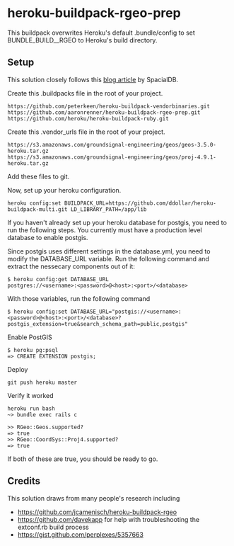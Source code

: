 # heroku-buildpack-rgeo-prep

This buildpack overwrites Heroku's default .bundle/config to set BUNDLE_BUILD__RGEO to Heroku's build directory.

## Setup

This solution closely follows this [blog article](https://devcenter.spacialdb.com/Heroku.html) by SpacialDB.


Create this .buildpacks file in the root of your project.

    https://github.com/peterkeen/heroku-buildpack-vendorbinaries.git
    https://github.com/aaronrenner/heroku-buildpack-rgeo-prep.git
    https://github.com/heroku/heroku-buildpack-ruby.git

Create this .vendor_urls file in the root of your project.

    https://s3.amazonaws.com/groundsignal-engineering/geos/geos-3.5.0-heroku.tar.gz
    https://s3.amazonaws.com/groundsignal-engineering/geos/proj-4.9.1-heroku.tar.gz

Add these files to git.

Now, set up your heroku configuration.

    heroku config:set BUILDPACK_URL=https://github.com/ddollar/heroku-buildpack-multi.git LD_LIBRARY_PATH=/app/lib

If you haven't already set up your heroku database for postgis, you need to run the following steps. You currently must have a production level database to enable postgis.

Since postgis uses different settings in the database.yml, you need to modify the DATABASE_URL variable. Run the following command and extract the nessecary components out of it:

    $ heroku config:get DATABASE_URL 
    postgres://<username>:<password>@<host>:<port>/<database>

With those variables, run the following command

    $ heroku config:set DATABASE_URL="postgis://<username>:<password>@<host>:<port>/<database>?postgis_extension=true&search_schema_path=public,postgis"

Enable PostGIS

    $ heroku pg:psql
    => CREATE EXTENSION postgis;

Deploy

    git push heroku master
    
Verify it worked

    heroku run bash
    ~> bundle exec rails c

    >> RGeo::Geos.supported?
    => true
    >> RGeo::CoordSys::Proj4.supported?
    => true

If both of these are true, you should be ready to go.

## Credits

This solution draws from many people's research including

* https://github.com/jcamenisch/heroku-buildpack-rgeo
* https://github.com/davekapp for help with troubleshooting the extconf.rb build process
* https://gist.github.com/perplexes/5357663
